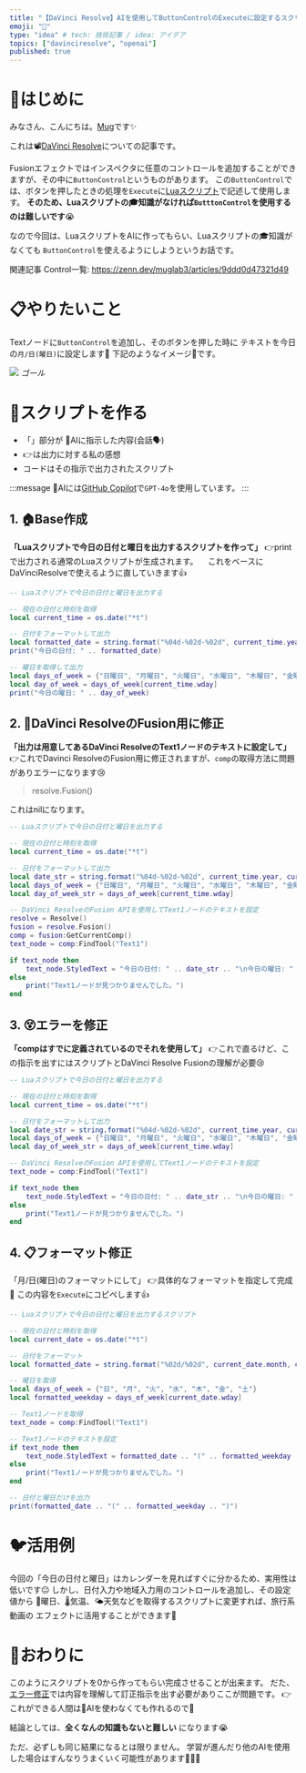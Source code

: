```yaml
---
title: "【DaVinci Resolve】AIを使用してButtonControlのExecuteに設定するスクリプトを作る話"
emoji: "🤖"
type: "idea" # tech: 技術記事 / idea: アイデア
topics: ["davinciresolve", "openai"]
published: true
---
```



# 🐥はじめに

みなさん、こんにちは。[Mug](https://www.youtube.com/@MugLabVideoEditing)です✨

これは📽[DaVinci Resolve](https://www.blackmagicdesign.com/jp/products/davinciresolve)についての記事です。

Fusionエフェクトではインスペクタに任意のコントロールを追加することができますが、その中に`ButtonControl`というものがあります。
この`ButtonControl`では、ボタンを押したときの処理を`Execute`に[Luaスクリプト](https://www.lua.org/)で記述して使用します。
**そのため、Luaスクリプトの🎓知識がなければ`ButttonControl`を使用するのは難しいです**😭

なので今回は、LuaスクリプトをAIに作ってもらい、Luaスクリプトの🎓知識がなくても
`ButtonControl`を使えるようにしようというお話です。


関連記事 Control一覧:
https://zenn.dev/muglab3/articles/9ddd0d47321d49


# 📋やりたいこと

Textノードに`ButtonControl`を追加し、そのボタンを押した時に
テキストを今日の`月/日(曜日)`に設定します😤
下記のようなイメージ💭です。

![](https://storage.googleapis.com/zenn-user-upload/6ae51186293b-20241104.png)
*ゴール*


# 🤖スクリプトを作る

* 「」部分が 🤖AIに指示した内容(会話🗣️)
* 👉は出力に対する私の感想
* コードはその指示で出力されたスクリプト

:::message
🤖AIには[GitHub Copilot](https://github.com/features/copilot)で`GPT-4o`を使用しています。
:::


## 1. 🏠Base作成

**「Luaスクリプトで今日の日付と曜日を出力するスクリプトを作って」**
👉printで出力される通常のLuaスクリプトが生成されます。
　これをベースにDaVinciResolveで使えるように直していきます👍
```lua
-- Luaスクリプトで今日の日付と曜日を出力する

-- 現在の日付と時刻を取得
local current_time = os.date("*t")

-- 日付をフォーマットして出力
local formatted_date = string.format("%04d-%02d-%02d", current_time.year, current_time.month, current_time.day)
print("今日の日付: " .. formatted_date)

-- 曜日を取得して出力
local days_of_week = {"日曜日", "月曜日", "火曜日", "水曜日", "木曜日", "金曜日", "土曜日"}
local day_of_week = days_of_week[current_time.wday]
print("今日の曜日: " .. day_of_week)
```

## 2. 💫DaVinci ResolveのFusion用に修正

**「出力は用意してあるDaVinci ResolveのText1ノードのテキストに設定して」**
👉これでDavinci ResolveのFusion用に修正されますが、`comp`の取得方法に問題がありエラーになります😢
>resolve.Fusion()

これはnilになります。

```lua
-- Luaスクリプトで今日の日付と曜日を出力する

-- 現在の日付と時刻を取得
local current_time = os.date("*t")

-- 日付をフォーマットして出力
local date_str = string.format("%04d-%02d-%02d", current_time.year, current_time.month, current_time.day)
local days_of_week = {"日曜日", "月曜日", "火曜日", "水曜日", "木曜日", "金曜日", "土曜日"}
local day_of_week_str = days_of_week[current_time.wday]

-- DaVinci ResolveのFusion APIを使用してText1ノードのテキストを設定
resolve = Resolve()
fusion = resolve.Fusion()
comp = fusion:GetCurrentComp()
text_node = comp:FindTool("Text1")

if text_node then
    text_node.StyledText = "今日の日付: " .. date_str .. "\n今日の曜日: " .. day_of_week_str
else
    print("Text1ノードが見つかりませんでした。")
end
```

## 3. 😵エラーを修正

**「compはすでに定義されているのでそれを使用して」**
  👉これで直るけど、この指示を出すにはスクリプトとDaVinci Resolve Fusionの理解が必要😢

```lua
-- Luaスクリプトで今日の日付と曜日を出力する

-- 現在の日付と時刻を取得
local current_time = os.date("*t")

-- 日付をフォーマットして出力
local date_str = string.format("%04d-%02d-%02d", current_time.year, current_time.month, current_time.day)
local days_of_week = {"日曜日", "月曜日", "火曜日", "水曜日", "木曜日", "金曜日", "土曜日"}
local day_of_week_str = days_of_week[current_time.wday]

-- DaVinci ResolveのFusion APIを使用してText1ノードのテキストを設定
text_node = comp:FindTool("Text1")

if text_node then
    text_node.StyledText = "今日の日付: " .. date_str .. "\n今日の曜日: " .. day_of_week_str
else
    print("Text1ノードが見つかりませんでした。")
end
```


## 4. 📋フォーマット修正

「月/日(曜日)のフォーマットにして」
👉具体的なフォーマットを指定して完成🎉
この内容を`Execute`にコピペします👍

```lua
-- Luaスクリプトで今日の日付と曜日を出力するスクリプト

-- 現在の日付と時刻を取得
local current_date = os.date("*t")

-- 日付をフォーマット
local formatted_date = string.format("%02d/%02d", current_date.month, current_date.day)

-- 曜日を取得
local days_of_week = {"日", "月", "火", "水", "木", "金", "土"}
local formatted_weekday = days_of_week[current_date.wday]

-- Text1ノードを取得
text_node = comp:FindTool("Text1")

-- Text1ノードのテキストを設定
if text_node then
    text_node.StyledText = formatted_date .. "(" .. formatted_weekday .. ")"
else
    print("Text1ノードが見つかりませんでした。")
end

-- 日付と曜日だけを出力
print(formatted_date .. "(" .. formatted_weekday .. ")")
```

# 🐦活用例

今回の「今日の日付と曜日」はカレンダーを見ればすぐに分かるため、実用性は低いです😐
しかし、日付入力や地域入力用のコントロールを追加し、その設定値から
📅曜日、🌡気温、🌤天気などを取得するスクリプトに変更すれば、旅行系動画の
エフェクトに活用することができます😤

# 🐔おわりに

このようにスクリプトを0から作ってもらい完成させることが出来ます。
だた、[エラー修正](#3-エラーを修正)では内容を理解して訂正指示を出す必要がありここが問題です。
👉これができる人間は🤖AIを使わなくても作れるので🤢

結論としては、**全くなんの知識もないと難しい** になります😭

ただ、必ずしも同じ結果になるとは限りません。
学習が進んだり他のAIを使用した場合はすんなりうまくいく可能性があります🐼🐼🐼